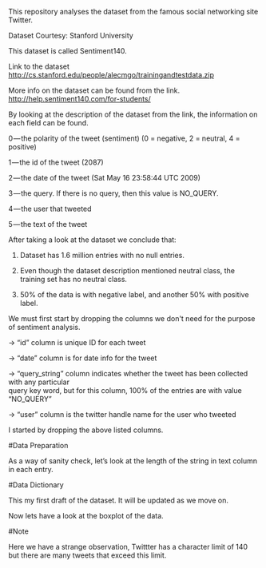 This repository analyses the dataset from the famous social networking site Twitter.

Dataset Courtesy: Stanford University

This dataset is called Sentiment140. 

Link to the dataset
http://cs.stanford.edu/people/alecmgo/trainingandtestdata.zip 


More info on the dataset can be found from the link. http://help.sentiment140.com/for-students/

By looking at the description of the dataset from the link, the information on each field can be found.

0 — the polarity of the tweet (sentiment) (0 = negative, 2 = neutral, 4 = positive)

1 — the id of the tweet (2087)

2 — the date of the tweet (Sat May 16 23:58:44 UTC 2009)

3 — the query. If there is no query, then this value is NO_QUERY.

4 — the user that tweeted

5 — the text of the tweet

After taking a look at the dataset we conclude that:

1) Dataset has 1.6 million entries with no null entries.

2) Even though the dataset description mentioned neutral class, the training set has no neutral class.

3) 50% of the data is with negative label, and another 50% with positive label.

We must first start by dropping the columns we don't need for the purpose of sentiment analysis.

-> “id” column is unique ID for each tweet

-> “date” column is for date info for the tweet

-> “query_string” column indicates whether the tweet has been collected with any particular       
     query key word, but for this column, 100% of the entries are with value “NO_QUERY”

-> “user” column is the twitter handle name for the user who tweeted

I started by dropping the above listed columns.

#Data Preparation

As a way of sanity check, let’s look at the length of the string in text column in each entry.

#Data Dictionary

This my first draft of the dataset. It will be updated as we move on.

Now lets have a look at the boxplot of the data.

#Note

Here we have a strange observation, Twittter  has a character limit of 140 but there are many tweets that exceed this limit.